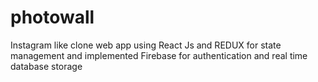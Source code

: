 # photowall

Instagram like clone web app using React Js and REDUX for state management and implemented Firebase for authentication and real time database storage
